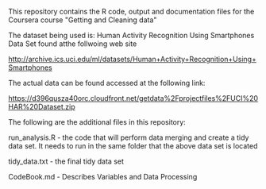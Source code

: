 This repository contains the R code, output and documentation files for the Coursera course "Getting and Cleaning data"

The dataset being used is: Human Activity Recognition Using Smartphones Data Set found atthe follwoing web site

http://archive.ics.uci.edu/ml/datasets/Human+Activity+Recognition+Using+Smartphones 

The actual data can be found accessed at the following link: 

https://d396qusza40orc.cloudfront.net/getdata%2Fprojectfiles%2FUCI%20HAR%20Dataset.zip 

The following are the additional files in this repository:

run_analysis.R - the code that will perform data merging and create a tidy data set.  It needs to run in the same folder that the above data set is located

tidy_data.txt - the final tidy data set

CodeBook.md - Describes Variables and Data Processing
